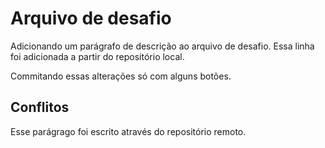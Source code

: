 # Arquivo de desafio

Adicionando um parágrafo de descrição ao arquivo de desafio.
Essa linha foi adicionada a partir do repositório local.
</br>

Commitando essas alterações só com alguns botões.

## Conflitos

<p>Esse parágrago foi escrito através do repositório remoto.</p>
